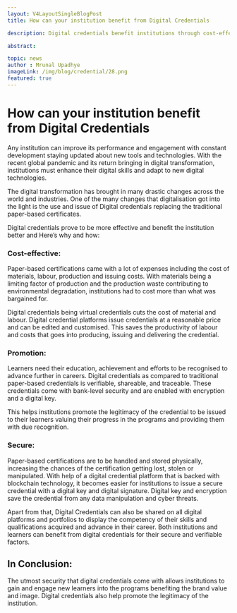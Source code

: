 ```yaml
---
layout: V4LayoutSingleBlogPost
title: How can your institution benefit from Digital Credentials

description: Digital credentials benefit institutions through cost-effectiveness, promotion, and enhanced security, attracting learners and promoting legitimacy.

abstract:

topic: news
author : Mrunal Upadhye
imageLink: /img/blog/credential/28.png
featured: true
---
```

# How can your institution benefit from Digital Credentials

Any institution can improve its performance and engagement with constant development staying updated about new tools and technologies. With the recent global pandemic and its return bringing in digital transformation, institutions must enhance their digital skills and adapt to new digital technologies.

The digital transformation has brought in many drastic changes across the world and industries. One of the many changes that digitalisation got into the light is the use and issue of Digital credentials replacing the traditional paper-based certificates.

Digital credentials prove to be more effective and benefit the institution better and Here’s why and how:

### Cost-effective:

Paper-based certifications came with a lot of expenses including the cost of materials, labour, production and issuing costs. With materials being a limiting factor of production and the production waste contributing to environmental degradation, institutions had to cost more than what was bargained for. 

Digital credentials being virtual credentials cuts the cost of material and labour. Digital credential platforms issue credentials at a reasonable price and can be edited and customised. This saves the productivity of labour and costs that goes into producing, issuing and delivering the credential.

### Promotion:

Learners need their education, achievement and efforts to be recognised to advance further in careers. Digital credentials as compared to traditional paper-based credentials is verifiable, shareable, and traceable. These credentials come with bank-level security and are enabled with encryption and a digital key.

This helps institutions promote the legitimacy of the credential to be issued to their learners valuing their progress in the programs and providing them with due recognition. 

### Secure:

Paper-based certifications are to be handled and stored physically, increasing the chances of the certification getting lost, stolen or manipulated. With help of a digital credential platform that is backed with blockchain technology, it becomes easier for institutions to issue a secure credential with a digital key and digital signature. Digital key and encryption save the credential from any data manipulation and cyber threats.

Apart from that, Digital Credentials can also be shared on all digital platforms and portfolios to display the competency of their skills and qualifications acquired and advance in their career. Both institutions and learners can benefit from digital credentials for their secure and verifiable factors.

## In Conclusion:

The utmost security that digital credentials come with allows institutions to gain and engage new learners into the programs benefiting the brand value and image. Digital credentials also help promote the legitimacy of the institution. 







